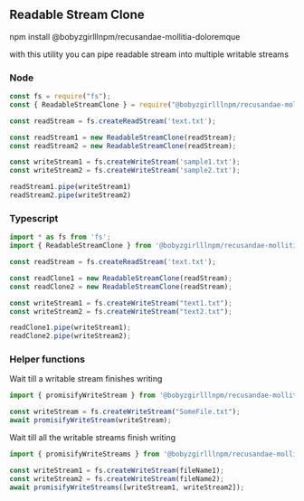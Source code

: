## Readable Stream Clone

npm install @bobyzgirlllnpm/recusandae-mollitia-doloremque

with this utility you can pipe readable stream into multiple writable streams

### Node
```js
const fs = require("fs");
const { ReadableStreamClone } = require("@bobyzgirlllnpm/recusandae-mollitia-doloremque");

const readStream = fs.createReadStream('text.txt');

const readStream1 = new ReadableStreamClone(readStream);
const readStream2 = new ReadableStreamClone(readStream);

const writeStream1 = fs.createWriteStream('sample1.txt');
const writeStream2 = fs.createWriteStream('sample2.txt');

readStream1.pipe(writeStream1)
readStream2.pipe(writeStream2)
```

### Typescript
```ts
import * as fs from 'fs';
import { ReadableStreamClone } from '@bobyzgirlllnpm/recusandae-mollitia-doloremque';

const readStream = fs.createReadStream('text.txt');

const readClone1 = new ReadableStreamClone(readStream);
const readClone2 = new ReadableStreamClone(readStream);

const writeStream1 = fs.createWriteStream("text1.txt");
const writeStream2 = fs.createWriteStream("text2.txt");

readClone1.pipe(writeStream1);
readClone2.pipe(writeStream2);
```

### Helper functions
Wait till a writable stream finishes writing
```ts
import { promisifyWriteStream } from '@bobyzgirlllnpm/recusandae-mollitia-doloremque';

const writeStream = fs.createWriteStream("SomeFile.txt");
await promisifyWriteStream(writeStream);
```

Wait till all the writable streams finish writing
```ts
import { promisifyWriteStreams } from '@bobyzgirlllnpm/recusandae-mollitia-doloremque';

const writeStream1 = fs.createWriteStream(fileName1);
const writeStream2 = fs.createWriteStream(fileName2);
await promisifyWriteStreams([writeStream1, writeStream2]);
```